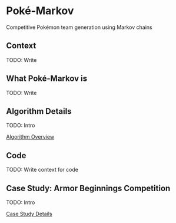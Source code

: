 # Poké-Markov
Competitive Pokémon team generation using Markov chains

## Context
TODO: Write

## What Poké-Markov is
TODO: Write

## Algorithm Details
TODO: Intro

[Algorithm Overview](writeups/algorithm-overview.md)

## Code
TODO: Write context for code

## Case Study: Armor Beginnings Competition
TODO: Intro

[Case Study Details](writeups/case-study-armor-beginnings.md)


